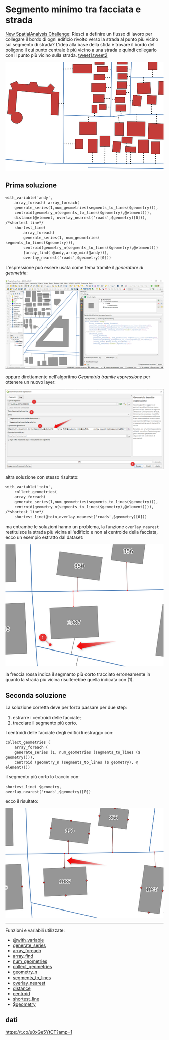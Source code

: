 # Segmento minimo tra facciata e strada

[New SpatialAnalysis Challenge](https://twitter.com/spatialthoughts/status/1427691959171248130): Riesci a definire un flusso di lavoro per collegare il bordo di ogni edificio rivolto verso la strada al punto più vicino sul segmento di strada? L'idea alla base della sfida è trovare il bordo del poligono il cui punto centrale è più vicino a una strada e quindi collegarlo con il punto più vicino sulla strada. [tweet1](https://twitter.com/spatialthoughts/status/1427691959171248130),[tweet2](https://twitter.com/spatialthoughts/status/1430240316125179904)

![](../img/esempi/sfida_tw/sfida.png)

## Prima soluzione

```
with_variable('andy',
    array_foreach( array_foreach(
    generate_series(1,num_geometries(segments_to_lines($geometry))),
    centroid(geometry_n(segments_to_lines($geometry),@element))),
    distance(@element, overlay_nearest('roads',$geometry)[0])),
/*shortest line*/
    shortest_line(
        array_foreach(
        generate_series(1, num_geometries( segments_to_lines($geometry))),
        centroid(geometry_n(segments_to_lines($geometry),@element)))
        [array_find( @andy,array_min(@andy))], 
        overlay_nearest('roads',$geometry)[0]))
```

L'espressione può essere usata come tema tramite il _generatore di geometrie_:

![](../img/esempi/sfida_tw/sfida1.png)

oppure direttamente nell'algoritmo _Geometria tramite espressione_ per ottenere un nuovo layer:

![](../img/esempi/sfida_tw/sfida2.png)

altra soluzione con stesso risultato:

```
with_variable('toto',
    collect_geometries( 
    array_foreach(
    generate_series(1,num_geometries(segments_to_lines($geometry))),
    centroid(geometry_n(segments_to_lines($geometry),@element)))),
/*shortest line*/
    shortest_line(@toto,overlay_nearest('roads',$geometry)[0]))
```

ma entrambe le soluzioni hanno un problema, la funzione `overlay_nearest` restituisce la strada più vicina all'edificio e non al centroide della facciata, ecco un esempio estratto dal dataset:

![](../img/esempi/sfida_tw/sfida3.png)

la freccia rossa indica il segmanto più corto tracciato erroneamente in quanto la strada più vicina risulterebbe quella indicata con (1).

## Seconda soluzione

La soluzione corretta deve per forza passare per due step:

1. estrarre i centroidi delle facciate;
2. tracciare il segmento più corto.

I centroidi delle facciate degli edifici li estraggo con:

```
collect_geometries (
    array_foreach (
    generate_series (1, num_geometries (segments_to_lines ($ geometry)))),
    centroid (geometry_n (segments_to_lines ($ geometry), @ element))))
```

il segmento più corto lo traccio con:

```
shortest_line( $geometry,
overlay_nearest('roads',$geometry)[0])
```

ecco il risultato:

![](../img/esempi/sfida_tw/sfida4.png)

---

Funzioni e variabili utilizzate:

* [@with_variable](../gr_funzioni/variabili/with_variable.md)
* [generate_series](../gr_funzioni/array/array_unico.md#generate_series)
* [array_foreach](../gr_funzioni/array/array_unico.md#array_foreach)
* [array_find](../gr_funzioni/array/array_unico.md#array_find)
* [num_geometries](../gr_funzioni/geometria/geometria_unico.md#num_geometries)
* [collect_geometries](../gr_funzioni/geometria/geometria_unico.md#collect_geometries)
* [geometry_n](../gr_funzioni/geometria/geometria_unico.md#geometry_n)
* [segments_to_lines](../gr_funzioni/geometria/geometria_unico.md#segments_to_lines)
* [overlay_nearest](../gr_funzioni/geometria/geometria_unico.md#overlay_nearest)
* [distance](../gr_funzioni/geometria/geometria_unico.md#distance)
* [centroid](../gr_funzioni/geometria/geometria_unico.md#centroid)
* [shortest_line](../gr_funzioni/geometria/geometria_unico.md#shortest_line)
* [$geometry](../gr_funzioni/geometria/geometria_unico.md#geometry)

## dati

<https://t.co/u0xGe5YtCT?amp=1>